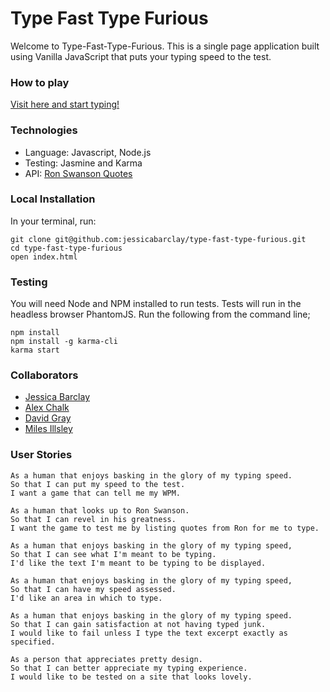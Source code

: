 # Type Fast Type Furious

Welcome to Type-Fast-Type-Furious. This is a single page application built using Vanilla JavaScript that puts your typing speed to the test.

### How to play
[Visit here and start typing!](https://jessicabarclay.github.io/type-fast-type-furious/)

### Technologies

* Language: Javascript, Node.js
* Testing: Jasmine and Karma
* API: [Ron Swanson Quotes](http://ron-swanson-quotes.herokuapp.com/v2/quotes)


### Local Installation
In your terminal, run:
```
git clone git@github.com:jessicabarclay/type-fast-type-furious.git
cd type-fast-type-furious
open index.html
```

### Testing
You will need Node and NPM installed to run tests. Tests will run in the headless browser PhantomJS.
Run the following from the command line;
```
npm install
npm install -g karma-cli
karma start
```

### Collaborators
* [Jessica Barclay](https://github.com/JessicaBarclay)
* [Alex Chalk](https://github.com/adc17)
* [David Gray](https://github.com/DSeanGray)
* [Miles Illsley](https://github.com/milesillsley)

### User Stories

```
As a human that enjoys basking in the glory of my typing speed.
So that I can put my speed to the test.
I want a game that can tell me my WPM.
```
```
As a human that looks up to Ron Swanson.
So that I can revel in his greatness.
I want the game to test me by listing quotes from Ron for me to type.
```
```
As a human that enjoys basking in the glory of my typing speed,
So that I can see what I'm meant to be typing.
I'd like the text I'm meant to be typing to be displayed.
```
```
As a human that enjoys basking in the glory of my typing speed,
So that I can have my speed assessed.
I'd like an area in which to type.
```
```
As a human that enjoys basking in the glory of my typing speed.
So that I can gain satisfaction at not having typed junk.
I would like to fail unless I type the text excerpt exactly as specified.
```
```
As a person that appreciates pretty design.
So that I can better appreciate my typing experience.
I would like to be tested on a site that looks lovely.
```
